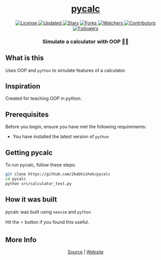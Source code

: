 <div align = "center">

<h1><a href="https://2kabhishek.github.io/pycalc">pycalc</a></h1>

<a href="https://github.com/2KAbhishek/pycalc/blob/main/LICENSE">
<img alt="License" src="https://img.shields.io/github/license/2kabhishek/pycalc?style=plastic&color=white&label=License"> </a>

<a href="https://github.com/2KAbhishek/pycalc/pulse">
<img alt="Updated" src="https://img.shields.io/github/last-commit/2kabhishek/pycalc?style=plastic&color=e30724&label=Updated"> </a>

<a href="https://github.com/2KAbhishek/pycalc/stargazers">
<img alt="Stars" src="https://img.shields.io/github/stars/2kabhishek/pycalc?style=plastic&color=00d451&label=Stars"></a>

<a href="https://github.com/2KAbhishek/pycalc/network/members">
<img alt="Forks" src="https://img.shields.io/github/forks/2kabhishek/pycalc?style=plastic&color=1688f0&label=Forks"> </a>

<a href="https://github.com/2KAbhishek/pycalc/watchers">
<img alt="Watchers" src="https://img.shields.io/github/watchers/2kabhishek/pycalc?style=plastic&color=ff5500&label=Watchers"> </a>

<a href="https://github.com/2KAbhishek/pycalc/graphs/contributors">
<img alt="Contributors" src="https://img.shields.io/github/contributors/2kabhishek/pycalc?style=plastic&color=f0f&label=Contributors"> </a>

<a href="https://github.com/2KAbhishek?tab=followers">
<img alt="Followers" src="https://img.shields.io/github/followers/2kabhishek?color=222&style=plastic&label=Followers"> </a>

<h3>Simulate a calculator with OOP 🎲🧮</h3>

</div>

## What is this

Uses OOP and `python` to simulate features of a calculator.

## Inspiration

Created for teaching OOP in python.

## Prerequisites

Before you begin, ensure you have met the following requirements:

- You have installed the latest version of `python`

## Getting pycalc

To run pycalc, follow these steps:

```bash
git clone https://github.com/2kabhishek/pycalc
cd pycalc
python src/calculator_test.py
```

## How it was built

pycalc was built using `neovim` and `python`

Hit the ⭐ button if you found this useful.

## More Info

<div align="center">

<a href="https://github.com/2KAbhishek/pycalc">Source</a> | <a href="https://2kabhishek.github.io/pycalc">Website</a>

</div>
